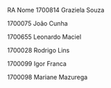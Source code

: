  RA          Nome
1700814	Graziela Souza


1700075	João Cunha


1700655	Leonardo Maciel


1700028	Rodrigo Lins


1700099 Igor Franca


1700098 Mariane Mazurega
